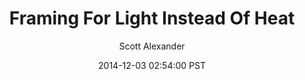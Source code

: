 ---
layout: podcast
title: "Framing For Light Instead Of Heat"
author: Scott Alexander
description: https://slatestarcodex.com/2014/12/03/framing-for-light-instead-of-heat/
date: 2014-12-03 02:54:00 PST
length: 2031381
duration: 508
guid: framing-for-light-instead-of-heat
---